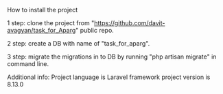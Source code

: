 How to install the project

1 step:
    clone the project from "https://github.com/davit-avagyan/task_for_Aparg" public repo.

2 step:
    create a DB with name of "task_for_aparg".

3 step:
    migrate the migrations in to DB by running "php artisan migrate" in command line.
    

Additional info:
    Project language is Laravel framework
    project version is 8.13.0
